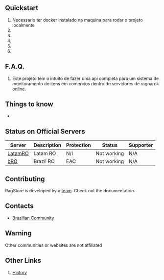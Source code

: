 ## Quickstart

1. Necessario ter docker instalado na maquina para rodar o projeto localmente
2.  
3. 
4. 
5. 
6. 

## F.A.Q.
1. Este projeto tem o intuito de fazer uma api completa para um sistema de monitoramento de itens em comercios dentro de servidores de ragnarok online.


## Things to know

* 

## Status on Official Servers

| Server | Description | Protection | Status | Supporter |
| --- | --- | --- | --- | --- |
| [LatamRO](https://ro.gnjoylatam.com/****) | Latam RO | N/I | Not working | N/A |
| [bRO](https://playragnarokonlinebr.com/) | Brazil RO | EAC | Not working | N/A |


## Contributing

RagStore is developed by a [team](https://github.com/aleffmoura/Ragstore/graphs/contributors). Check out the documentation.

## Contacts

* [Brazilian Community](https://github.com/aleffmoura/Ragstore)

## **Warning**

Other communities or websites are not affiliated

## Other Links

1. [History](https://github.com/aleffmoura/Ragstore)

